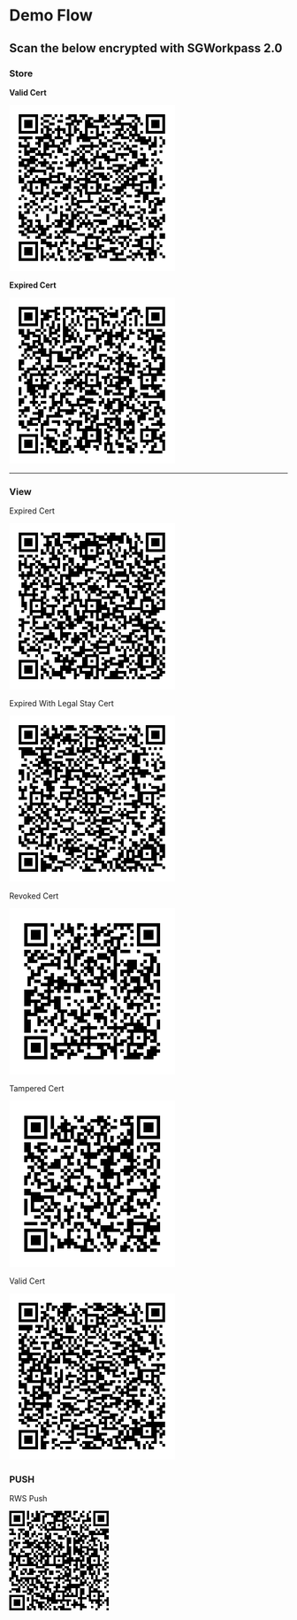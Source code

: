 # Demo Flow

## Scan the below encrypted with SGWorkpass 2.0

### Store

**Valid Cert**

![Valid Cert ](/qr_codes/StoreValid.png)

**Expired Cert**

![Expired Cert ](/qr_codes/StoreExpired.png)

---

### View

Expired Cert

![Expired Cert](/qr_codes/ViewExpired.png)

Expired With Legal Stay Cert

![Expired Cert](/qr_codes/ViewExpiredLegalStay.png)

Revoked Cert

![Revoked Cert](/qr_codes/ViewRevoked.png)

Tampered Cert

![Tampered Cert](/qr_codes/ViewTampered.png)

Valid Cert

![Valid Cert](/qr_codes/ViewValid.png)

### PUSH

RWS Push

![RWS Push](/qr_codes/RWSPush.png)
